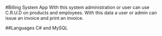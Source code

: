#Billing System App
With this system administration or user can use C.R.U.D on products and employees. With this data a user or admin can issue an invoice and print an invoice.

##Languages
C# and MySQL
